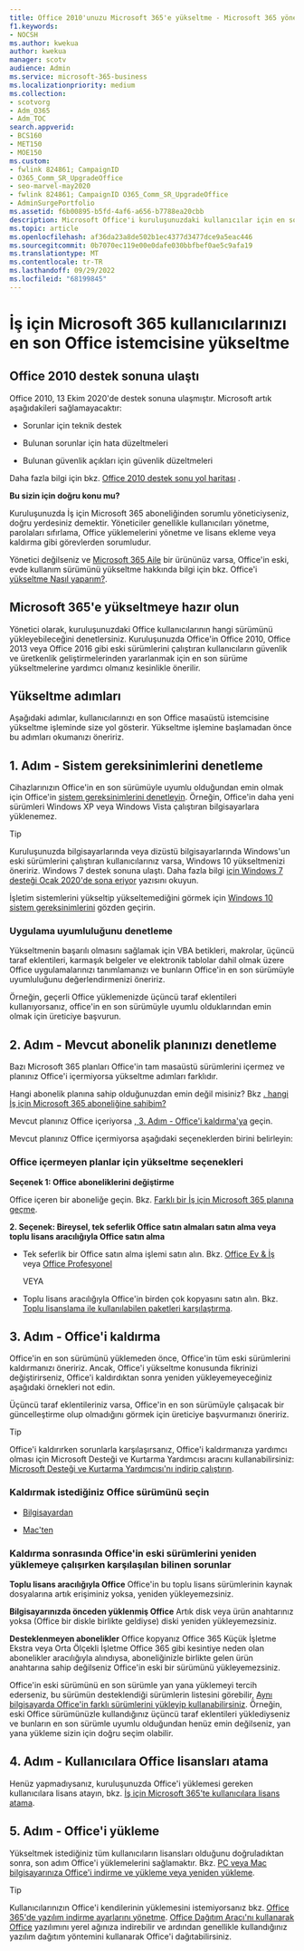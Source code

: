 ```yaml
---
title: Office 2010'unuzu Microsoft 365'e yükseltme - Microsoft 365 yöneticisi
f1.keywords:
- NOCSH
ms.author: kwekua
author: kwekua
manager: scotv
audience: Admin
ms.service: microsoft-365-business
ms.localizationpriority: medium
ms.collection:
- scotvorg
- Adm_O365
- Adm_TOC
search.appverid:
- BCS160
- MET150
- MOE150
ms.custom:
- fwlink 824861; CampaignID
- O365_Comm_SR_UpgradeOffice
- seo-marvel-may2020
- fwlink 824861; CampaignID O365_Comm_SR_UpgradeOffice
- AdminSurgePortfolio
ms.assetid: f6b00895-b5fd-4af6-a656-b7788ea20cbb
description: Microsoft Office'i kuruluşunuzdaki kullanıcılar için en son Office istemcisine yükseltme hakkında bilgi edinin.
ms.topic: article
ms.openlocfilehash: af36da23a8de502b1ec4377d3477dce9a5eac446
ms.sourcegitcommit: 0b7070ec119e00e0dafe030bbfbef0ae5c9afa19
ms.translationtype: MT
ms.contentlocale: tr-TR
ms.lasthandoff: 09/29/2022
ms.locfileid: "68199845"
---
```

# <a name="upgrade-your-microsoft-365-for-business-users-to-the-latest-office-client"></a>İş için Microsoft 365 kullanıcılarınızı en son Office istemcisine yükseltme

## <a name="office-2010-reaches-end-of-support"></a>Office 2010 destek sonuna ulaştı

Office 2010, 13 Ekim 2020'de destek sonuna ulaşmıştır. Microsoft artık aşağıdakileri sağlamayacaktır:

- Sorunlar için teknik destek

- Bulunan sorunlar için hata düzeltmeleri

- Bulunan güvenlik açıkları için güvenlik düzeltmeleri

Daha fazla bilgi için bkz. [Office 2010 destek sonu yol haritası](/deployoffice/endofsupport/office-2010-end-support-roadmap) .

 **Bu sizin için doğru konu mu?**
  
 Kuruluşunuzda İş için Microsoft 365 aboneliğinden sorumlu yöneticiyseniz, doğru yerdesiniz demektir. Yöneticiler genellikle kullanıcıları yönetme, parolaları sıfırlama, Office yüklemelerini yönetme ve lisans ekleme veya kaldırma gibi görevlerden sorumludur.

 Yönetici değilseniz ve [Microsoft 365 Aile](https://support.microsoft.com/office/28cbc8cf-1332-4f04-9123-9b660abb629e#BKMK_OfficePlans) bir ürününüz varsa, Office'in eski, evde kullanım sürümünü yükseltme hakkında bilgi için bkz. Office'i [yükseltme Nasıl yaparım?](https://support.microsoft.com/office/ee68f6cf-422f-464a-82ec-385f65391350).

## <a name="get-ready-to-upgrade-to-microsoft-365"></a>Microsoft 365'e yükseltmeye hazır olun

Yönetici olarak, kuruluşunuzdaki Office kullanıcılarının hangi sürümünü yükleyebileceğini denetlersiniz. Kuruluşunuzda Office'in Office 2010, Office 2013 veya Office 2016 gibi eski sürümlerini çalıştıran kullanıcıların güvenlik ve üretkenlik geliştirmelerinden yararlanmak için en son sürüme yükseltmelerine yardımcı olmanız kesinlikle önerilir.

## <a name="upgrade-steps"></a>Yükseltme adımları

Aşağıdaki adımlar, kullanıcılarınızı en son Office masaüstü istemcisine yükseltme işleminde size yol gösterir. Yükseltme işlemine başlamadan önce bu adımları okumanızı öneririz.
  
## <a name="step-1---check-system-requirements"></a>1. Adım - Sistem gereksinimlerini denetleme

Cihazlarınızın Office'in en son sürümüyle uyumlu olduğundan emin olmak için Office'in [sistem gereksinimlerini denetleyin](https://www.microsoft.com/microsoft-365/microsoft-365-and-office-resources). Örneğin, Office'in daha yeni sürümleri Windows XP veya Windows Vista çalıştıran bilgisayarlara yüklenemez.
  
> [!TIP]
> Kuruluşunuzda bilgisayarlarında veya dizüstü bilgisayarlarında Windows'un eski sürümlerini çalıştıran kullanıcılarınız varsa, Windows 10 yükseltmenizi öneririz. Windows 7 destek sonuna ulaştı. Daha fazla bilgi [için Windows 7 desteği Ocak 2020'de sona eriyor](https://www.microsoft.com/microsoft-365/windows/end-of-windows-7-support?rtc=1) yazısını okuyun.

İşletim sistemlerini yükseltip yükseltemediğini görmek için [Windows 10 sistem gereksinimlerini](https://www.microsoft.com/windows/windows-10-specifications) gözden geçirin.

### <a name="check-application-compatibility"></a>Uygulama uyumluluğunu denetleme

Yükseltmenin başarılı olmasını sağlamak için VBA betikleri, makrolar, üçüncü taraf eklentileri, karmaşık belgeler ve elektronik tablolar dahil olmak üzere Office uygulamalarınızı tanımlamanızı ve bunların Office'in en son sürümüyle uyumluluğunu değerlendirmenizi öneririz.
  
Örneğin, geçerli Office yüklemenizde üçüncü taraf eklentileri kullanıyorsanız, office'in en son sürümüyle uyumlu olduklarından emin olmak için üreticiye başvurun.
  
## <a name="step-2---check-your-existing-subscription-plan"></a>2. Adım - Mevcut abonelik planınızı denetleme

Bazı Microsoft 365 planları Office'in tam masaüstü sürümlerini içermez ve planınız Office'i içermiyorsa yükseltme adımları farklıdır.
  
Hangi abonelik planına sahip olduğunuzdan emin değil misiniz? Bkz [. hangi İş için Microsoft 365 aboneliğine sahibim?](../admin-overview/what-subscription-do-i-have.md)
  
Mevcut planınız Office içeriyorsa [, 3. Adım - Office'i kaldırma'ya](#step-3---uninstall-office) geçin.
  
Mevcut planınız Office içermiyorsa aşağıdaki seçeneklerden birini belirleyin:
  
### <a name="upgrade-options-for-plans-that-dont-include-office"></a>Office içermeyen planlar için yükseltme seçenekleri

 **Seçenek 1: Office aboneliklerini değiştirme**

Office içeren bir aboneliğe geçin. Bkz. [Farklı bir İş için Microsoft 365 planına geçme](../../commerce/subscriptions/switch-to-a-different-plan.md).

**2. Seçenek: Bireysel, tek seferlik Office satın almaları satın alma veya toplu lisans aracılığıyla Office satın alma**

 - Tek seferlik bir Office satın alma işlemi satın alın. Bkz. [Office Ev &amp; İş](https://www.microsoft.com/microsoft-365/buy/compare-all-microsoft-365-products-b) veya [Office Profesyonel](https://www.microsoft.com/microsoft-365/p/office-professional-2019/CFQ7TTC0K7C5/)

     VEYA

 - Toplu lisans aracılığıyla Office'in birden çok kopyasını satın alın. Bkz. [Toplu lisanslama ile kullanılabilen paketleri karşılaştırma](https://products.office.com/business/microsoft-office-volume-licensing-suites-comparison).

## <a name="step-3---uninstall-office"></a>3. Adım - Office'i kaldırma

Office'in en son sürümünü yüklemeden önce, Office'in tüm eski sürümlerini kaldırmanızı öneririz. Ancak, Office'i yükseltme konusunda fikrinizi değiştirirseniz, Office'i kaldırdıktan sonra yeniden yükleyemeyeceğiniz aşağıdaki örnekleri not edin.
  
Üçüncü taraf eklentileriniz varsa, Office'in en son sürümüyle çalışacak bir güncelleştirme olup olmadığını görmek için üreticiye başvurmanızı öneririz.

> [!TIP]
> Office'i kaldırırken sorunlarla karşılaşırsanız, Office'i kaldırmanıza yardımcı olması için Microsoft Desteği ve Kurtarma Yardımcısı aracını kullanabilirsiniz: [Microsoft Desteği ve Kurtarma Yardımcısı'nı indirip çalıştırın](https://go.microsoft.com/fwlink/?LinkID=2155008).

### <a name="select-the-version-of-office-you-want-to-uninstall"></a>Kaldırmak istediğiniz Office sürümünü seçin

- [Bilgisayardan](https://support.microsoft.com/office/9dd49b83-264a-477a-8fcc-2fdf5dbf61d8)

- [Mac'ten](https://support.microsoft.com/office/eefa1199-5b58-43af-8a3d-b73dc1a8cae3)
  
### <a name="known-issues-trying-to-reinstall-older-versions-of-office-after-an-uninstall"></a>Kaldırma sonrasında Office'in eski sürümlerini yeniden yüklemeye çalışırken karşılaşılan bilinen sorunlar

 **Toplu lisans aracılığıyla Office** Office'in bu toplu lisans sürümlerinin kaynak dosyalarına artık erişiminiz yoksa, yeniden yükleyemezsiniz.

 **Bilgisayarınızda önceden yüklenmiş Office** Artık disk veya ürün anahtarınız yoksa (Office bir diskle birlikte geldiyse) diski yeniden yükleyemezsiniz.

 **Desteklenmeyen abonelikler** Office kopyanız Office 365 Küçük İşletme Ekstra veya Orta Ölçekli İşletme Office 365 gibi kesintiye neden olan abonelikler aracılığıyla alındıysa, aboneliğinizle birlikte gelen ürün anahtarına sahip değilseniz Office'in eski bir sürümünü yükleyemezsiniz.

Office'in eski sürümünü en son sürümle yan yana yüklemeyi tercih ederseniz, bu sürümün desteklendiği sürümlerin listesini görebilir, [Aynı bilgisayarda Office'in farklı sürümlerini yükleyip kullanabilirsiniz](https://support.microsoft.com/office/6ebb44ce-18a3-43f9-a187-b78c513788bf). Örneğin, eski Office sürümünüzle kullandığınız üçüncü taraf eklentileri yüklediyseniz ve bunların en son sürümle uyumlu olduğundan henüz emin değilseniz, yan yana yükleme sizin için doğru seçim olabilir.

## <a name="step-4---assign-office-licenses-to-users"></a>4. Adım - Kullanıcılara Office lisansları atama

Henüz yapmadıysanız, kuruluşunuzda Office'i yüklemesi gereken kullanıcılara lisans atayın, bkz. [İş için Microsoft 365'te kullanıcılara lisans atama](../manage/assign-licenses-to-users.md).
  
## <a name="step-5---install-office"></a>5. Adım - Office'i yükleme

Yükseltmek istediğiniz tüm kullanıcıların lisansları olduğunu doğruladıktan sonra, son adım Office'i yüklemelerini sağlamaktır. Bkz. [PC veya Mac bilgisayarınıza Office'i indirme ve yükleme veya yeniden yükleme](https://support.microsoft.com/office/4414eaaf-0478-48be-9c42-23adc4716658).
  
> [!TIP]
> Kullanıcılarınızın Office'i kendilerinin yüklemesini istemiyorsanız bkz. [Office 365'de yazılım indirme ayarlarını yönetme](/DeployOffice/manage-software-download-settings-office-365). [Office Dağıtım Aracı'nı kullanarak Office](/DeployOffice/overview-office-deployment-tool) yazılımını yerel ağınıza indirebilir ve ardından genellikle kullandığınız yazılım dağıtım yöntemini kullanarak Office'i dağıtabilirsiniz.